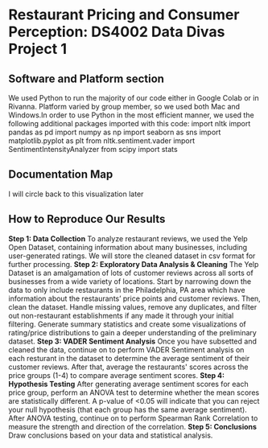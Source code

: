 # Restaurant Pricing and Consumer Perception: DS4002 Data Divas Project 1
## Software and Platform section
We used Python to run the majority of our code either in Google Colab or in Rivanna. Platform varied by group member, so we used both Mac and Windows.In order to use Python in the most efficient manner, we used the following additional packages imported with this code: 
import nltk
import pandas as pd
import numpy as np
import seaborn as sns
import matplotlib.pyplot as plt
from nltk.sentiment.vader import SentimentIntensityAnalyzer
from scipy import stats

## Documentation Map
 I will circle back to this visualization later

## How to Reproduce Our Results
**Step 1: Data Collection**
To analyze restaurant reviews, we used the Yelp Open Dataset, containing information about many businesses, including user-generated ratings. We will store the cleaned dataset in csv format for further processing.
**Step 2: Exploratory Data Analysis & Cleaning**
The Yelp Dataset is an amalgamation of lots of customer reviews across all sorts of businesses from a wide variety of locations. Start by narrowing down the data to only include restaurants in the Philadelphia, PA area which have information about the restaurants’ price points and customer reviews. Then, clean the dataset. Handle missing values, remove any duplicates, and filter out non-restaurant establishments if any made it through your initial filtering. Generate summary statistics and create some visualizations of rating/price distributions to gain a deeper understanding of the preliminary dataset.
**Step 3: VADER Sentiment Analysis**
Once you have subsetted and cleaned the data, continue on to perform VADER Sentiment analysis on each resturant in the dataset to determine the average sentiment of their customer reviews. After that, average the restaurants' scores across the price groups (1-4) to compare average sentiment scores.
**Step 4: Hypothesis Testing**
After generating average sentiment scores for each price group, perform an ANOVA test to determine whether the mean scores are statistically different. A p-value of <0.05 will indicate that you can reject your null hypothesis (that each group has the same average sentiment). After ANOVA testing, continue on to perform Spearman Rank Correlation to measure the strength and direction of the correlation.
**Step 5: Conclusions**
Draw conclusions based on your data and statistical analysis.


